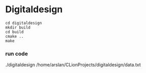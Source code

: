 # Digitaldesign

```
cd digitaldesign
mkdir build
cd build
cmake ..
make
```

### run code

./digitaldesign /home/arslan/CLionProjects/digitaldesign/data.txt 


